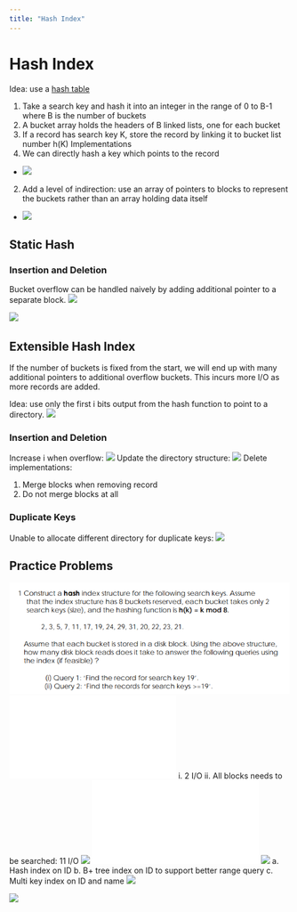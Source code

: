 ```yaml
---
title: "Hash Index"
---
```

# Hash Index
Idea: use a [hash table](Notes/Hash%20Tables.md)
1. Take a search key and hash it into an integer in the range of 0 to B-1 where B is the number of buckets
2. A bucket array holds the headers of B linked lists, one for each bucket
3. If a record has search key K, store the record by linking it to bucket list number h(K)
Implementations
1. We can directly hash a key which points to the record
- ![](https://i.imgur.com/RR2MGif.png)
2. Add a level of indirection: use an array of pointers to blocks to represent the buckets rather than an array holding data itself
- ![](https://i.imgur.com/FSUVAYH.png)
## Static Hash
### Insertion and Deletion
Bucket overflow can be handled naively by adding additional pointer to a separate block.
![](https://i.imgur.com/t1kBxL9.png)

![](https://i.imgur.com/JQjULyk.png)
## Extensible Hash Index
If the number of buckets is fixed from the start, we will end up with many additional pointers to additional overflow buckets. This incurs more I/O as more records are added.

Idea: use only the first i bits output from the hash function to point to a directory.
![](https://i.imgur.com/ObdGXq8.png)
### Insertion and Deletion
Increase i when overflow:
![](https://i.imgur.com/aYHZa3R.png)
Update the directory structure:
![](https://i.imgur.com/y7xlEcb.png)
Delete implementations:
1. Merge blocks when removing record
2. Do not merge blocks at all
### Duplicate Keys
Unable to allocate different directory for duplicate keys:
![](https://i.imgur.com/u7dl7Gs.png)
## Practice Problems
![Pasted image 20220910143851](Pics/Pasted%20image%2020220910143851.png)
![400x400](Excalidraw/Drawing%202022-09-10%2014.41.50.excalidraw.md)
i. 2 I/O
ii. All blocks needs to be searched: 11 I/O
![](https://i.imgur.com/1y39vic.png)
![400x400](Excalidraw/Drawing%202022-09-10%2014.52.53.excalidraw.md)
![](https://i.imgur.com/O5QA06H.png)
a. Hash index on ID
b. B+ tree index on ID to support better range query
c. Multi key index on ID and name
![](https://i.imgur.com/lfjgONP.png)

![](https://i.imgur.com/tP2mU1d.png)
